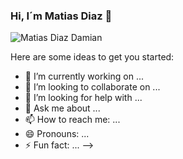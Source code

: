 ### Hi, I´m Matias Diaz 👋
![Matias Diaz Damian](https://user-images.githubusercontent.com/93959640/160256753-5c15b411-eb00-4270-b82a-53274423ca83.gif)


Here are some ideas to get you started:

- 🔭 I’m currently working on ...
- 👯 I’m looking to collaborate on ...
- 🤔 I’m looking for help with ...
- 💬 Ask me about ...
- 📫 How to reach me: ...
- 😄 Pronouns: ...
- ⚡ Fun fact: ...
-->

